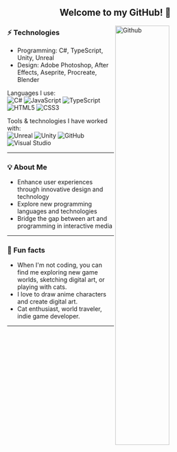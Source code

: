 <h2 align="center"> Welcome to my GitHub! 👋 <br/> </h2>

<img width="50%" align="right" alt="Github" src="https://octodex.github.com/images/pusheencat.png" />

### ⚡ Technologies
- Programming: C#, TypeScript, Unity, Unreal
- Design: Adobe Photoshop, After Effects, Aseprite, Procreate, Blender

Languages I use: <br>
![C#](https://img.shields.io/badge/-C%20Sharp-141414?style=flat&logo=c-sharp)
![JavaScript](https://img.shields.io/badge/-JavaScript-141414?style=flat&logo=javascript)
![TypeScript](https://img.shields.io/badge/-TypeScript-141414?style=flat&logo=typescript)
![HTML5](https://img.shields.io/badge/-HTML5-141414?style=flat&logo=html5)
![CSS3](https://img.shields.io/badge/-CSS3-141414?style=flat&logo=css3)

Tools & technologies I have worked with: <br>
![Unreal](https://img.shields.io/badge/-Unreal-141414?style=flat&logo=game)
![Unity](https://img.shields.io/badge/-Unity-141414?style=flat&logo=unity)
![GitHub](https://img.shields.io/badge/-GitHub-141414?style=flat&logo=github)
![Visual Studio](https://img.shields.io/badge/-Visual%20Studio-141414?style=flat&logo=visual-studio)

---

### 💡 About Me
- Enhance user experiences through innovative design and technology
- Explore new programming languages and technologies
- Bridge the gap between art and programming in interactive media

---

### 🌴 Fun facts
- When I'm not coding, you can find me exploring new game worlds, sketching digital art, or playing with cats.
- I love to draw anime characters and create digital art.
- Cat enthusiast, world traveler, indie game developer.

---


